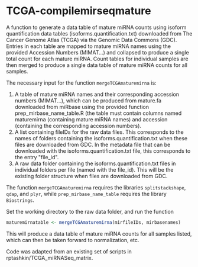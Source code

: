 # TCGA-compilemirseqmature

A function to generate a data table of mature miRNA counts using isoform quantification data tables (isoforms.quantification.txt) downloaded from The Cancer Genome Atlas (TCGA) via the Genomic Data Commons (GDC). Entries in each table are mapped to mature miRNA names using the provided Accession Numbers (MIMAT...) and collapsed to produce a single total count for each mature miRNA. Count tables for individual samples are then merged to produce a single data table of mature miRNA counts for all samples.

The necessary input for the function `mergeTCGAmaturemirna` is:

1. A table of mature miRNA names and their corresponding accession numbers (MIMAT...), which can be produced from mature.fa downloaded from miRbase using the provided function prep_mirbase_name_table.R (the table must contain columns named maturemirna (containing mature miRNA names) and accession (containing the corresponding accession numbers).
2. A list containing fileIDs for the raw data files. This corresponds to the names of folders containing the isoforms.quantification.txt when these files are downloaded from GDC. In the metadata file that can be downloaded with the isoforms.quantification.txt file, this corresponds to the entry "file_id".
3. A raw data folder containing the isoforms.quantification.txt files in individual folders per file (named with the file_id). This will be the existing folder structure when files are downloaded from GDC.

The function `mergeTCGAmaturemirna` requires the libraries `splitstackshape`, `qdap`, and `plyr`, while `prep_mirbase_name_table` requires the library `Biostrings`.

Set the working directory to the raw data folder, and run the function

```R
maturemirnatable <- mergeTCGAmaturemirna(mirfileIDs, mirbasenames)
```

This will produce a data table of mature miRNA counts for all samples listed, which can then be taken forward to normalization, etc.

Code was adapted from an existing set of scripts in rptashkin/TCGA_miRNASeq_matrix.
